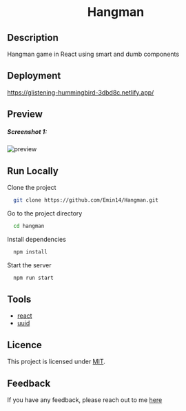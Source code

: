 <h1 align="center">Hangman</h1>

## Description

Hangman game in React using smart and dumb components


## Deployment

https://glistening-hummingbird-3dbd8c.netlify.app/

## Preview

<h5>Screenshot 1:</h5>

![preview](https://user-images.githubusercontent.com/122212022/282895404-db0f8c92-2faf-47d8-9880-eabf6b5a8177.jpg)


## Run Locally

Clone the project

```bash
  git clone https://github.com/Emin14/Hangman.git
```

Go to the project directory

```bash
  cd hangman
```

Install dependencies

```bash
  npm install
```

Start the server

```bash
  npm run start
```

## Tools

- [react](https://www.npmjs.com/package/react)
- [uuid](https://www.npmjs.com/package/uuid)

## Licence

This project is licensed under [MIT](LICENSE).

## Feedback

If you have any feedback, please reach out to me [here](https://www.linkedin.com/in/emin-agjaev/)